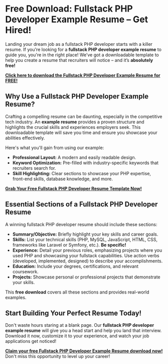 # Free Download: Fullstack PHP Developer Example Resume – Get Hired!

Landing your dream job as a fullstack PHP developer starts with a killer resume. If you're looking for a **fullstack PHP developer example resume** to guide you, you're in the right place! We’ve got a downloadable template to help you create a resume that recruiters will notice – and it’s **absolutely free!**

[**Click here to download the Fullstack PHP Developer Example Resume for FREE!**](https://udemywork.com/fullstack-php-developer-example-resume)

## Why Use a Fullstack PHP Developer Example Resume?

Crafting a compelling resume can be daunting, especially in the competitive tech industry. An **example resume** provides a proven structure and highlights the crucial skills and experiences employers seek. This downloadable template will save you time and ensure you showcase your abilities effectively.

Here's what you'll gain from using our example:

*   **Professional Layout:** A modern and easily readable design.
*   **Keyword Optimization:** Pre-filled with industry-specific keywords that recruiters search for.
*   **Skill Highlighting:** Clear sections to showcase your PHP expertise, front-end skills, database knowledge, and more.

[**Grab Your Free Fullstack PHP Developer Resume Template Now!**](https://udemywork.com/fullstack-php-developer-example-resume)

## Essential Sections of a Fullstack PHP Developer Resume

A winning fullstack PHP developer resume should include these sections:

*   **Summary/Objective:** Briefly highlight your key skills and career goals.
*   **Skills:** List your technical skills (PHP, MySQL, JavaScript, HTML, CSS, frameworks like Laravel or Symfony, etc.). **Be specific!**
*   **Experience:** Detail your previous roles, emphasizing projects where you used PHP and showcasing your fullstack capabilities. Use action verbs (developed, implemented, designed) to describe your accomplishments.
*   **Education:** Include your degrees, certifications, and relevant coursework.
*   **Projects:** Showcase personal or professional projects that demonstrate your skills.

This **free download** covers all these sections and provides real-world examples.

## Start Building Your Perfect Resume Today!

Don't waste hours staring at a blank page. Our **fullstack PHP developer example resume** will give you a head start and help you land that interview. Download it now, customize it to your experience, and watch your job applications get noticed!

**[Claim your free Fullstack PHP Developer Example Resume download now!](https://udemywork.com/fullstack-php-developer-example-resume)** Don't miss this opportunity to level up your career!
